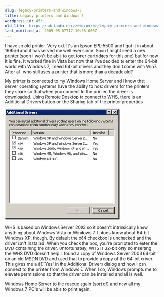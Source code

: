 ```yaml
---
slug: legacy-printers-and-windows-7
title: Legacy printers and Windows 7
wordpress_id: 452
old_link: 'https://adrianba.net/2009/05/07/legacy-printers-and-windows-7/'
last_modified_at: 2009-05-07T17:10:06.000Z
---
```


I have an old printer. Very old. It's an Epson EPL-5500 and I got it in about 1995/6 and it has served me well ever since. Soon I might need a new printer (soon I won't be able to get toner cartridges for this one) but for now it is fine. It worked fine in Vista but now that I've decided to enter the 64-bit world with Windows 7, I need 64-bit drivers and they don't come with Win7. After all, who still uses a printer that is more than a decade old?

My printer is connected to my Windows Home Server and I know that server operating systems have the ability to host drivers for the printers they share so that when you connect to the printer, the driver is downloaded. Using Remote Desktop to connect to WHS, there is an Additional Drivers button on the Sharing tab of the printer properties.

![AdditionalDrivers](/assets/uploads/2009/05/img452-1.png)

WHS is based on Windows Server 2003 so it doesn't intrinsically know anything about Windows Vista or Windows 7. It does know about 64-bit Windows XP, though. By default the x64 checkbox is unchecked and the driver isn't installed. When you check the box, you're prompted to enter the DVD containing the driver. Unfortunately, WHS is 32-bit only so inserting the WHS DVD doesn't help. I found a copy of Windows Server 2003 64-bit on an old MSDN DVD and used that to provide a copy of the 64-bit driver. This gives me a â€˜Yes' in the Additional Drivers dialog and now I can connect to the printer from Windows 7. When I do, Windows prompts me to elevate permissions so that the driver can be installed and all is well.

Windows Home Server to the rescue again (sort of) and now all my Windows 7 PC's will be able to print again.
